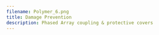 ```yaml
---
filename: Polymer_6.png
title: Damage Prevention
description: Phased Array coupling & protective covers
---
```

